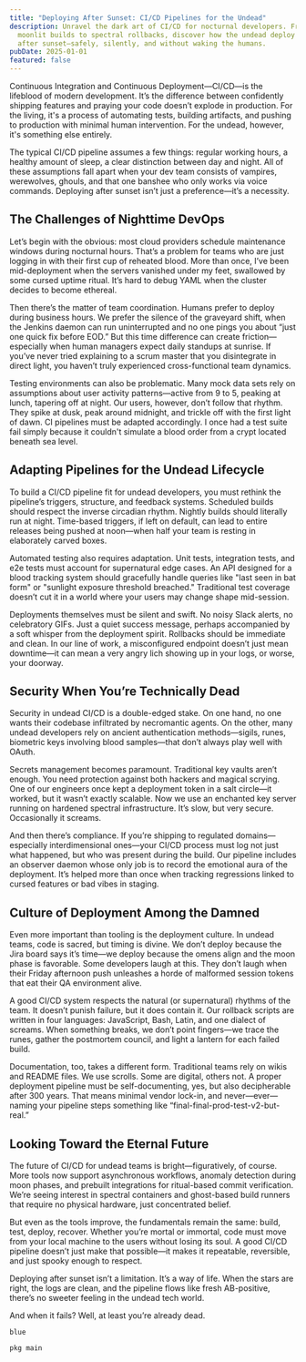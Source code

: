 ```yaml
---
title: "Deploying After Sunset: CI/CD Pipelines for the Undead"
description: Unravel the dark art of CI/CD for nocturnal developers. From
  moonlit builds to spectral rollbacks, discover how the undead deploy code
  after sunset—safely, silently, and without waking the humans.
pubDate: 2025-01-01
featured: false
---
```

Continuous Integration and Continuous Deployment—CI/CD—is the lifeblood of modern development. It’s the difference between confidently shipping features and praying your code doesn’t explode in production. For the living, it's a process of automating tests, building artifacts, and pushing to production with minimal human intervention. For the undead, however, it's something else entirely.

The typical CI/CD pipeline assumes a few things: regular working hours, a healthy amount of sleep, a clear distinction between day and night. All of these assumptions fall apart when your dev team consists of vampires, werewolves, ghouls, and that one banshee who only works via voice commands. Deploying after sunset isn’t just a preference—it’s a necessity.

## The Challenges of Nighttime DevOps

Let’s begin with the obvious: most cloud providers schedule maintenance windows during nocturnal hours. That’s a problem for teams who are just logging in with their first cup of reheated blood. More than once, I’ve been mid-deployment when the servers vanished under my feet, swallowed by some cursed uptime ritual. It’s hard to debug YAML when the cluster decides to become ethereal.

Then there’s the matter of team coordination. Humans prefer to deploy during business hours. We prefer the silence of the graveyard shift, when the Jenkins daemon can run uninterrupted and no one pings you about “just one quick fix before EOD.” But this time difference can create friction—especially when human managers expect daily standups at sunrise. If you’ve never tried explaining to a scrum master that you disintegrate in direct light, you haven’t truly experienced cross-functional team dynamics.

Testing environments can also be problematic. Many mock data sets rely on assumptions about user activity patterns—active from 9 to 5, peaking at lunch, tapering off at night. Our users, however, don’t follow that rhythm. They spike at dusk, peak around midnight, and trickle off with the first light of dawn. CI pipelines must be adapted accordingly. I once had a test suite fail simply because it couldn't simulate a blood order from a crypt located beneath sea level.

## Adapting Pipelines for the Undead Lifecycle

To build a CI/CD pipeline fit for undead developers, you must rethink the pipeline’s triggers, structure, and feedback systems. Scheduled builds should respect the inverse circadian rhythm. Nightly builds should literally run at night. Time-based triggers, if left on default, can lead to entire releases being pushed at noon—when half your team is resting in elaborately carved boxes.

Automated testing also requires adaptation. Unit tests, integration tests, and e2e tests must account for supernatural edge cases. An API designed for a blood tracking system should gracefully handle queries like "last seen in bat form" or "sunlight exposure threshold breached." Traditional test coverage doesn’t cut it in a world where your users may change shape mid-session.

Deployments themselves must be silent and swift. No noisy Slack alerts, no celebratory GIFs. Just a quiet success message, perhaps accompanied by a soft whisper from the deployment spirit. Rollbacks should be immediate and clean. In our line of work, a misconfigured endpoint doesn’t just mean downtime—it can mean a very angry lich showing up in your logs, or worse, your doorway.

## Security When You’re Technically Dead

Security in undead CI/CD is a double-edged stake. On one hand, no one wants their codebase infiltrated by necromantic agents. On the other, many undead developers rely on ancient authentication methods—sigils, runes, biometric keys involving blood samples—that don’t always play well with OAuth.

Secrets management becomes paramount. Traditional key vaults aren’t enough. You need protection against both hackers and magical scrying. One of our engineers once kept a deployment token in a salt circle—it worked, but it wasn’t exactly scalable. Now we use an enchanted key server running on hardened spectral infrastructure. It’s slow, but very secure. Occasionally it screams.

And then there’s compliance. If you’re shipping to regulated domains—especially interdimensional ones—your CI/CD process must log not just what happened, but who was present during the build. Our pipeline includes an observer daemon whose only job is to record the emotional aura of the deployment. It’s helped more than once when tracking regressions linked to cursed features or bad vibes in staging.

## Culture of Deployment Among the Damned

Even more important than tooling is the deployment culture. In undead teams, code is sacred, but timing is divine. We don’t deploy because the Jira board says it’s time—we deploy because the omens align and the moon phase is favorable. Some developers laugh at this. They don’t laugh when their Friday afternoon push unleashes a horde of malformed session tokens that eat their QA environment alive.

A good CI/CD system respects the natural (or supernatural) rhythms of the team. It doesn’t punish failure, but it does contain it. Our rollback scripts are written in four languages: JavaScript, Bash, Latin, and one dialect of screams. When something breaks, we don’t point fingers—we trace the runes, gather the postmortem council, and light a lantern for each failed build.

Documentation, too, takes a different form. Traditional teams rely on wikis and README files. We use scrolls. Some are digital, others not. A proper deployment pipeline must be self-documenting, yes, but also decipherable after 300 years. That means minimal vendor lock-in, and never—ever—naming your pipeline steps something like “final-final-prod-test-v2-but-real.”

## Looking Toward the Eternal Future

The future of CI/CD for undead teams is bright—figuratively, of course. More tools now support asynchronous workflows, anomaly detection during moon phases, and prebuilt integrations for ritual-based commit verification. We’re seeing interest in spectral containers and ghost-based build runners that require no physical hardware, just concentrated belief.

But even as the tools improve, the fundamentals remain the same: build, test, deploy, recover. Whether you’re mortal or immortal, code must move from your local machine to the users without losing its soul. A good CI/CD pipeline doesn’t just make that possible—it makes it repeatable, reversible, and just spooky enough to respect.

Deploying after sunset isn’t a limitation. It’s a way of life. When the stars are right, the logs are clean, and the pipeline flows like fresh AB-positive, there’s no sweeter feeling in the undead tech world.

And when it fails? Well, at least you’re already dead.

`blue`

```
pkg main
```